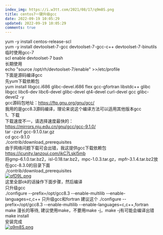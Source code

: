 ```yaml
---
index_img: https://i.w3tt.com/2021/08/17/q9m8S.png
title: centos7一键升级gcc
date: 2022-09-19 10:05:29
updated: 2022-09-19 10:05:29
comments: true
---
```

<!--StartFragment-->

yum -y install centos-release-scl\
yum -y install devtoolset-7-gcc devtoolset-7-gcc-c++ devtoolset-7-binutils\
临时使用gcc-7\
scl enable devtoolset-7 bash\
长期使用\
echo "source /opt/rh/devtoolset-7/enable" >>/etc/profile\
下面是源码编译gcc\
先yum下载依赖包\
yum install libgcc.i686 glibc-devel.i686 flex gcc-gfortran libstdc++ glibc libgcc libc6-dev libc6-devel glibc-devel qt4-devel curl-devel gcc glibc-devel2 -y\
gcc源码包地址：<https://ftp.gnu.org/gnu/gcc/>\
我用的是gcc8.3源码编译，理论来说这个编译方法可以适用其他版本gcc\
1、下载\
下载速度不一，请选择速度最快的：\
<https://mirrors.nju.edu.cn/gnu/gcc/gcc-9.1.0/>\
tar -zxvf gcc-9.1.0.tar.gz\
cd gcc-9.1.0\
./contrib/download_prerequisites\
由于网络问题下载可会出错，我这提供gcc下载依赖包<https://icunity.lanzoui.com/ikC7Lskl5mb>\
将gmp-6.1.0.tar.bz2，isl-0.18.tar.bz2，mpc-1.0.3.tar.gz，mpfr-3.1.4.tar.bz2放在gcc-8.3.0的目录下面\
./contrib/download_prerequisites\
[![qfD9L.png](https://i.w3tt.com/2021/08/13/qfD9L.png "qfD9L.png")](https://i.w3tt.com/2021/08/13/qfD9L.png)\
这里全部ok的话操作下面步骤，然后编译\
只升级gcc\
./configure --prefix=/opt/gcc8.3 --enable-multilib --enable-languages=c,c++
只升级gcc和fortran 建议这个
./configure --prefix=/opt/gcc8.3 --enable-multilib --enable-languages=c,c++,fortran
make 漫长的等待, 建议使用make，不要用make -j，make -j有可能会编译出错\
make install\
安装完成\
[![q9m8S.png](https://i.w3tt.com/2021/08/17/q9m8S.png "q9m8S.png")](https://i.w3tt.com/2021/08/17/q9m8S.png)

<!--EndFragment-->